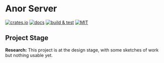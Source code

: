 # Anor Server

[![crates.io](https://img.shields.io/crates/v/anor-server)](https://crates.io/crates/anor-server)
[![docs](https://img.shields.io/docsrs/anor-server)](https://docs.rs/anor-server)
[![build & test](https://github.com/anor-rs/anor/actions/workflows/ci.yml/badge.svg)](https://github.com/anor-rs/anor/actions/workflows/ci.yml)
[![MIT](https://img.shields.io/github/license/anor-rs/anor)](https://github.com/anor-rs/anor/tree/main/LICENSE.txt)

## Project Stage

**Research:** This project is at the design stage, with some sketches of work but nothing usable yet.
